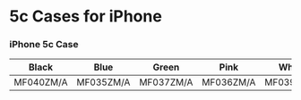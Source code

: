 # 5c Cases for iPhone

### iPhone 5c Case

| Black | Blue | Green | Pink | White | Yellow |
|-----|-----|-----|-----|-----|-----|
| MF040ZM/A | MF035ZM/A | MF037ZM/A | MF036ZM/A | MF039ZM/A | MF038ZM/A |


